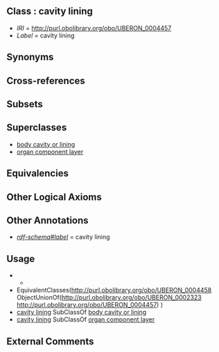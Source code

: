 
## Class : cavity lining

 * *IRI* = http://purl.obolibrary.org/obo/UBERON_0004457
 * *Label* = cavity lining

## Synonyms


## Cross-references


## Subsets


## Superclasses

 * [body cavity or lining](../../UBERON/58/UBERON_0004458.md)
 * [organ component layer](../../UBERON/23/UBERON_0004923.md)

## Equivalencies


## Other Logical Axioms


## Other Annotations

 * *[rdf-schema#label](../../el/rdf-schema#label.md)* = cavity lining

## Usage

 * -
 * EquivalentClasses(<http://purl.obolibrary.org/obo/UBERON_0004458> ObjectUnionOf(<http://purl.obolibrary.org/obo/UBERON_0002323> <http://purl.obolibrary.org/obo/UBERON_0004457>) )
 * [cavity lining](../../UBERON/57/UBERON_0004457.md) SubClassOf [body cavity or lining](../../UBERON/58/UBERON_0004458.md)
 * [cavity lining](../../UBERON/57/UBERON_0004457.md) SubClassOf [organ component layer](../../UBERON/23/UBERON_0004923.md)

## External Comments

